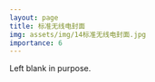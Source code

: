 ```yaml
---
layout: page
title: 标准无线电封面
img: assets/img/14标准无线电封面.jpg
importance: 6
---
```


Left blank in purpose.
